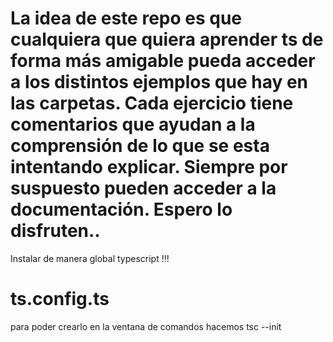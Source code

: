 # La idea de este repo es que cualquiera que quiera aprender ts de forma más amigable pueda acceder a los distintos ejemplos que hay en las carpetas. Cada ejercicio tiene comentarios que ayudan a la comprensión de lo que se esta intentando explicar. Siempre por suspuesto pueden acceder a la documentación. Espero lo disfruten.. 

Instalar de manera global typescript !!!

# ts.config.ts 
para poder crearlo en la ventana de comandos hacemos tsc --init